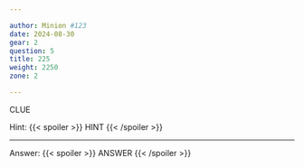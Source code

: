 ```yaml
---

author: Minion #123
date: 2024-08-30
gear: 2
question: 5
title: 225
weight: 2250
zone: 2

---
```


CLUE

Hint: {{< spoiler >}} HINT {{< /spoiler >}}

---

Answer: {{< spoiler >}} ANSWER {{< /spoiler >}}

